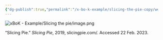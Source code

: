 ```yaml
---
{"dg-publish":true,"permalink":"/x-bo-k-example/slicing-the-pie-copy/web/","noteIcon":"📄"}
---
```


![xBoK - Example/Slicing the pie/image.png](/img/user/xBoK%20-%20Example/Slicing%20the%20pie/image.png)

<div class="transclusion internal-embed is-loaded"><div class="markdown-embed">



“Slicing Pie.” _Slicing Pie_, 2019, slicingpie.com/. Accessed 22 Feb. 2023.
‌

</div></div>
